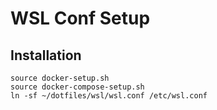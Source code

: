 # WSL Conf Setup

## Installation
```
source docker-setup.sh
source docker-compose-setup.sh
ln -sf ~/dotfiles/wsl/wsl.conf /etc/wsl.conf
```
